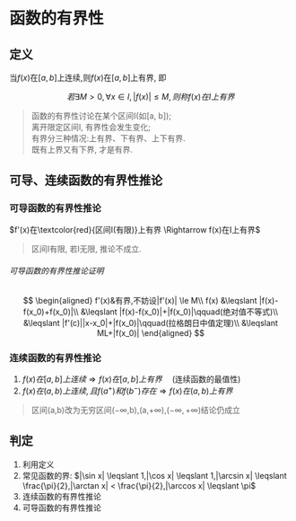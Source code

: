 # 函数的有界性

## 定义

当$f(x)$在$[a, b]$上连续,则$f(x)$在$[a, b]$上有界, 即

$$
若\exists M>0, \forall x \in I,|f(x)| \le M,则称f(x)在I上有界
$$

> 函数的有界性讨论在某个区间I(如[a, b]); <BR>
> 离开限定区间I, 有界性会发生变化; <BR>
> 有界分三种情况:上有界、下有界、上下有界. <BR>
> 既有上界又有下界, 才是有界. <BR>

## 可导、连续函数的有界性推论

### 可导函数的有界性推论

$f'(x)在\textcolor{red}{区间I(有限)}上有界 \Rightarrow f(x)在I上有界$

> 区间I有限, 若I无限, 推论不成立.

###### 可导函数的有界性推论证明

$$
\begin{aligned}
	f'(x)&有界,不妨设|f'(x)| \le M\\
	f(x) &\leqslant |f(x)-f(x_0)+f(x_0)|\\
	&\leqslant |f(x)-f(x_0)|+|f(x_0)|\qquad(绝对值不等式)\\
	&\leqslant |f'(c)||x-x_0|+|f(x_0)|\qquad(拉格朗日中值定理)\\
	&\leqslant ML+|f(x_0)|
\end{aligned}
$$

### 连续函数的有界性推论

1. $f(x)在[a,b]上连续 \Rightarrow f(x)在[a,b]上有界$&emsp; (连续函数的最值性)
2. $f(x)在(a,b)上连续,且f(a^+)和f(b^-)存在 \Rightarrow f(x)在(a,b)上有界$

> 区间(a,b)改为无穷区间($-\infty$,b),(a,$+\infty$),($-\infty,+\infty$)结论仍成立

## 判定

1. 利用定义
2. 常见函数的界: $|\sin x| \leqslant 1,|\cos x| \leqslant 1,|\arcsin x| \leqslant \frac{\pi}{2},|\arctan x| < \frac{\pi}{2},|\arccos x| \leqslant \pi$
3. 连续函数的有界性推论
4. 可导函数的有界性推论
